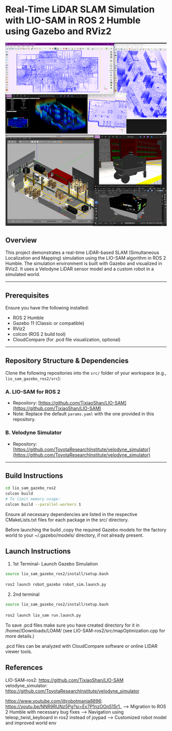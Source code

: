# Real-Time LiDAR SLAM Simulation with LIO-SAM in ROS 2 Humble using Gazebo and RViz2

![Simulation Result Overview](results/final_result_overview.png)
![Simulation Environment](results/environment.png)

## Overview

This project demonstrates a real-time LiDAR-based SLAM (Simultaneous Localization and Mapping) simulation using the LIO-SAM algorithm in ROS 2 Humble. The simulation environment is built with Gazebo and visualized in RViz2. It uses a Velodyne LiDAR sensor model and a custom robot in a simulated world.

---

## Prerequisites

Ensure you have the following installed:

- ROS 2 Humble
- Gazebo 11 (Classic or compatible)
- RViz2
- colcon (ROS 2 build tool)
- CloudCompare (for .pcd file visualization, optional)

---

## Repository Structure & Dependencies

Clone the following repositories into the `src/` folder of your workspace (e.g., `lio_sam_gazebo_ros2/src`):

### A. LIO-SAM for ROS 2
- Repository: [https://github.com/TixiaoShan/LIO-SAM](https://github.com/TixiaoShan/LIO-SAM)
- Note: Replace the default `params.yaml` with the one provided in this repository.

### B. Velodyne Simulator
- Repository: [https://github.com/ToyotaResearchInstitute/velodyne_simulator](https://github.com/ToyotaResearchInstitute/velodyne_simulator)

---

## Build Instructions

```bash
cd lio_sam_gazebo_ros2
colcon build
# To limit memory usage:
colcon build --parallel-workers 1
```
Ensure all necessary dependencies are listed in the respective CMakeLists.txt files for each package in the src/ directory.

Before launching the build ,copy the required Gazebo models for the factory world to your ~/.gazebo/models/ directory, if not already present.

## Launch Instructions

1. 1st Terminal- Launch Gazebo Simulation
```bash
source lio_sam_gazebo_ros2/install/setup.bash

ros2 launch robot_gazebo robot_sim.launch.py
```
2. 2nd terminal
```bash
source lio_sam_gazebo_ros2/install/setup.bash

ros2 launch lio_sam run.launch.py
```
To save .pcd files make sure you have created directory for it in /home/<user>/Downloads/LOAM/
(see LIO-SAM-ros2/src/mapOptmization.cpp for more details.)

.pcd files can be analyzed with CloudCompare software or online LIDAR viewer tools.

## References
LIO-SAM-ros2: https://github.com/TixiaoShan/LIO-SAM
velodyne_simulator: https://github.com/ToyotaResearchInstitute/velodyne_simulator

https://www.youtube.com/@robotmania8896: https://youtu.be/NNR9RUNz5Pg?si=Ex7P1nzOOn515r1_
--> Migration to ROS 2 Humble with necessary bug fixes
--> Navigation using teleop_twist_keyboard in ros2 instead of joypad
--> Customized robot model and improved world env
